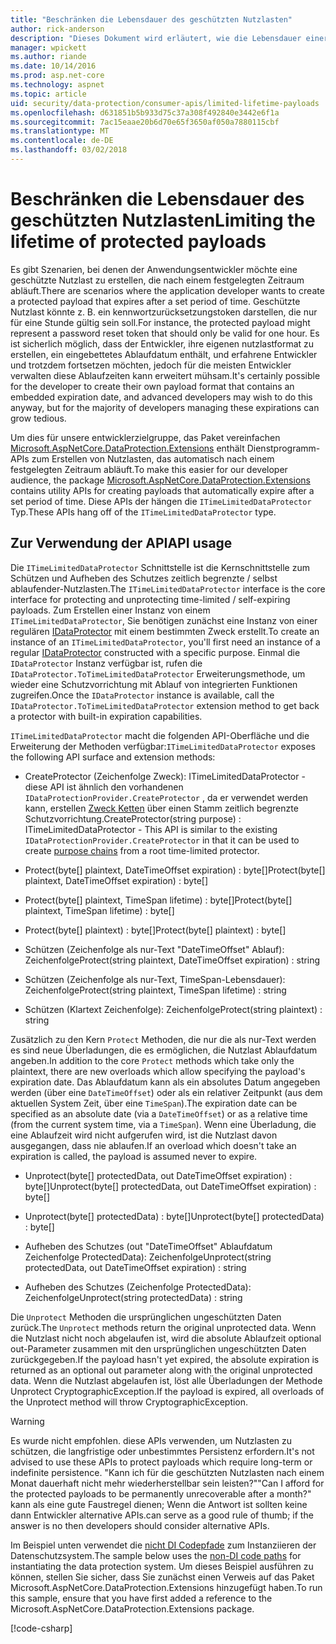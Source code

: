 ```yaml
---
title: "Beschränken die Lebensdauer des geschützten Nutzlasten"
author: rick-anderson
description: "Dieses Dokument wird erläutert, wie die Lebensdauer einer geschützten Nutzlast, die mit der ASP.NET Core-Datenschutz APIs beschränkt."
manager: wpickett
ms.author: riande
ms.date: 10/14/2016
ms.prod: asp.net-core
ms.technology: aspnet
ms.topic: article
uid: security/data-protection/consumer-apis/limited-lifetime-payloads
ms.openlocfilehash: d631851b5b933d75c37a308f492840e3442e6f1a
ms.sourcegitcommit: 7ac15eaae20b6d70e65f3650af050a7880115cbf
ms.translationtype: MT
ms.contentlocale: de-DE
ms.lasthandoff: 03/02/2018
---
```

# <a name="limiting-the-lifetime-of-protected-payloads"></a><span data-ttu-id="1bdf9-103">Beschränken die Lebensdauer des geschützten Nutzlasten</span><span class="sxs-lookup"><span data-stu-id="1bdf9-103">Limiting the lifetime of protected payloads</span></span>

<span data-ttu-id="1bdf9-104">Es gibt Szenarien, bei denen der Anwendungsentwickler möchte eine geschützte Nutzlast zu erstellen, die nach einem festgelegten Zeitraum abläuft.</span><span class="sxs-lookup"><span data-stu-id="1bdf9-104">There are scenarios where the application developer wants to create a protected payload that expires after a set period of time.</span></span> <span data-ttu-id="1bdf9-105">Geschützte Nutzlast könnte z. B. ein kennwortzurücksetzungstoken darstellen, die nur für eine Stunde gültig sein soll.</span><span class="sxs-lookup"><span data-stu-id="1bdf9-105">For instance, the protected payload might represent a password reset token that should only be valid for one hour.</span></span> <span data-ttu-id="1bdf9-106">Es ist sicherlich möglich, dass der Entwickler, ihre eigenen nutzlastformat zu erstellen, ein eingebettetes Ablaufdatum enthält, und erfahrene Entwickler und trotzdem fortsetzen möchten, jedoch für die meisten Entwickler verwalten diese Ablaufzeiten kann erweitert mühsam.</span><span class="sxs-lookup"><span data-stu-id="1bdf9-106">It's certainly possible for the developer to create their own payload format that contains an embedded expiration date, and advanced developers may wish to do this anyway, but for the majority of developers managing these expirations can grow tedious.</span></span>

<span data-ttu-id="1bdf9-107">Um dies für unsere entwicklerzielgruppe, das Paket vereinfachen [Microsoft.AspNetCore.DataProtection.Extensions](https://www.nuget.org/packages/Microsoft.AspNetCore.DataProtection.Extensions/) enthält Dienstprogramm-APIs zum Erstellen von Nutzlasten, das automatisch nach einem festgelegten Zeitraum abläuft.</span><span class="sxs-lookup"><span data-stu-id="1bdf9-107">To make this easier for our developer audience, the package [Microsoft.AspNetCore.DataProtection.Extensions](https://www.nuget.org/packages/Microsoft.AspNetCore.DataProtection.Extensions/) contains utility APIs for creating payloads that automatically expire after a set period of time.</span></span> <span data-ttu-id="1bdf9-108">Diese APIs der hängen die `ITimeLimitedDataProtector` Typ.</span><span class="sxs-lookup"><span data-stu-id="1bdf9-108">These APIs hang off of the `ITimeLimitedDataProtector` type.</span></span>

## <a name="api-usage"></a><span data-ttu-id="1bdf9-109">Zur Verwendung der API</span><span class="sxs-lookup"><span data-stu-id="1bdf9-109">API usage</span></span>

<span data-ttu-id="1bdf9-110">Die `ITimeLimitedDataProtector` Schnittstelle ist die Kernschnittstelle zum Schützen und Aufheben des Schutzes zeitlich begrenzte / selbst ablaufender-Nutzlasten.</span><span class="sxs-lookup"><span data-stu-id="1bdf9-110">The `ITimeLimitedDataProtector` interface is the core interface for protecting and unprotecting time-limited / self-expiring payloads.</span></span> <span data-ttu-id="1bdf9-111">Zum Erstellen einer Instanz von einem `ITimeLimitedDataProtector`, Sie benötigen zunächst eine Instanz von einer regulären [IDataProtector](overview.md) mit einem bestimmten Zweck erstellt.</span><span class="sxs-lookup"><span data-stu-id="1bdf9-111">To create an instance of an `ITimeLimitedDataProtector`, you'll first need an instance of a regular [IDataProtector](overview.md) constructed with a specific purpose.</span></span> <span data-ttu-id="1bdf9-112">Einmal die `IDataProtector` Instanz verfügbar ist, rufen die `IDataProtector.ToTimeLimitedDataProtector` Erweiterungsmethode, um wieder eine Schutzvorrichtung mit Ablauf von integrierten Funktionen zugreifen.</span><span class="sxs-lookup"><span data-stu-id="1bdf9-112">Once the `IDataProtector` instance is available, call the `IDataProtector.ToTimeLimitedDataProtector` extension method to get back a protector with built-in expiration capabilities.</span></span>

<span data-ttu-id="1bdf9-113">`ITimeLimitedDataProtector` macht die folgenden API-Oberfläche und die Erweiterung der Methoden verfügbar:</span><span class="sxs-lookup"><span data-stu-id="1bdf9-113">`ITimeLimitedDataProtector` exposes the following API surface and extension methods:</span></span>

* <span data-ttu-id="1bdf9-114">CreateProtector (Zeichenfolge Zweck): ITimeLimitedDataProtector - diese API ist ähnlich den vorhandenen `IDataProtectionProvider.CreateProtector` , da er verwendet werden kann, erstellen [Zweck Ketten](purpose-strings.md) über einen Stamm zeitlich begrenzte Schutzvorrichtung.</span><span class="sxs-lookup"><span data-stu-id="1bdf9-114">CreateProtector(string purpose) : ITimeLimitedDataProtector - This API is similar to the existing `IDataProtectionProvider.CreateProtector` in that it can be used to create [purpose chains](purpose-strings.md) from a root time-limited protector.</span></span>

* <span data-ttu-id="1bdf9-115">Protect(byte[] plaintext, DateTimeOffset expiration) : byte[]</span><span class="sxs-lookup"><span data-stu-id="1bdf9-115">Protect(byte[] plaintext, DateTimeOffset expiration) : byte[]</span></span>

* <span data-ttu-id="1bdf9-116">Protect(byte[] plaintext, TimeSpan lifetime) : byte[]</span><span class="sxs-lookup"><span data-stu-id="1bdf9-116">Protect(byte[] plaintext, TimeSpan lifetime) : byte[]</span></span>

* <span data-ttu-id="1bdf9-117">Protect(byte[] plaintext) : byte[]</span><span class="sxs-lookup"><span data-stu-id="1bdf9-117">Protect(byte[] plaintext) : byte[]</span></span>

* <span data-ttu-id="1bdf9-118">Schützen (Zeichenfolge als nur-Text "DateTimeOffset" Ablauf): Zeichenfolge</span><span class="sxs-lookup"><span data-stu-id="1bdf9-118">Protect(string plaintext, DateTimeOffset expiration) : string</span></span>

* <span data-ttu-id="1bdf9-119">Schützen (Zeichenfolge als nur-Text, TimeSpan-Lebensdauer): Zeichenfolge</span><span class="sxs-lookup"><span data-stu-id="1bdf9-119">Protect(string plaintext, TimeSpan lifetime) : string</span></span>

* <span data-ttu-id="1bdf9-120">Schützen (Klartext Zeichenfolge): Zeichenfolge</span><span class="sxs-lookup"><span data-stu-id="1bdf9-120">Protect(string plaintext) : string</span></span>

<span data-ttu-id="1bdf9-121">Zusätzlich zu den Kern `Protect` Methoden, die nur die als nur-Text werden es sind neue Überladungen, die es ermöglichen, die Nutzlast Ablaufdatum angeben.</span><span class="sxs-lookup"><span data-stu-id="1bdf9-121">In addition to the core `Protect` methods which take only the plaintext, there are new overloads which allow specifying the payload's expiration date.</span></span> <span data-ttu-id="1bdf9-122">Das Ablaufdatum kann als ein absolutes Datum angegeben werden (über eine `DateTimeOffset`) oder als ein relativer Zeitpunkt (aus dem aktuellen System Zeit, über eine `TimeSpan`).</span><span class="sxs-lookup"><span data-stu-id="1bdf9-122">The expiration date can be specified as an absolute date (via a `DateTimeOffset`) or as a relative time (from the current system time, via a `TimeSpan`).</span></span> <span data-ttu-id="1bdf9-123">Wenn eine Überladung, die eine Ablaufzeit wird nicht aufgerufen wird, ist die Nutzlast davon ausgegangen, dass nie ablaufen.</span><span class="sxs-lookup"><span data-stu-id="1bdf9-123">If an overload which doesn't take an expiration is called, the payload is assumed never to expire.</span></span>

* <span data-ttu-id="1bdf9-124">Unprotect(byte[] protectedData, out DateTimeOffset expiration) : byte[]</span><span class="sxs-lookup"><span data-stu-id="1bdf9-124">Unprotect(byte[] protectedData, out DateTimeOffset expiration) : byte[]</span></span>

* <span data-ttu-id="1bdf9-125">Unprotect(byte[] protectedData) : byte[]</span><span class="sxs-lookup"><span data-stu-id="1bdf9-125">Unprotect(byte[] protectedData) : byte[]</span></span>

* <span data-ttu-id="1bdf9-126">Aufheben des Schutzes (out "DateTimeOffset" Ablaufdatum Zeichenfolge ProtectedData): Zeichenfolge</span><span class="sxs-lookup"><span data-stu-id="1bdf9-126">Unprotect(string protectedData, out DateTimeOffset expiration) : string</span></span>

* <span data-ttu-id="1bdf9-127">Aufheben des Schutzes (Zeichenfolge ProtectedData): Zeichenfolge</span><span class="sxs-lookup"><span data-stu-id="1bdf9-127">Unprotect(string protectedData) : string</span></span>

<span data-ttu-id="1bdf9-128">Die `Unprotect` Methoden die ursprünglichen ungeschützten Daten zurück.</span><span class="sxs-lookup"><span data-stu-id="1bdf9-128">The `Unprotect` methods return the original unprotected data.</span></span> <span data-ttu-id="1bdf9-129">Wenn die Nutzlast nicht noch abgelaufen ist, wird die absolute Ablaufzeit optional out-Parameter zusammen mit den ursprünglichen ungeschützten Daten zurückgegeben.</span><span class="sxs-lookup"><span data-stu-id="1bdf9-129">If the payload hasn't yet expired, the absolute expiration is returned as an optional out parameter along with the original unprotected data.</span></span> <span data-ttu-id="1bdf9-130">Wenn die Nutzlast abgelaufen ist, löst alle Überladungen der Methode Unprotect CryptographicException.</span><span class="sxs-lookup"><span data-stu-id="1bdf9-130">If the payload is expired, all overloads of the Unprotect method will throw CryptographicException.</span></span>

>[!WARNING]
> <span data-ttu-id="1bdf9-131">Es wurde nicht empfohlen. diese APIs verwenden, um Nutzlasten zu schützen, die langfristige oder unbestimmtes Persistenz erfordern.</span><span class="sxs-lookup"><span data-stu-id="1bdf9-131">It's not advised to use these APIs to protect payloads which require long-term or indefinite persistence.</span></span> <span data-ttu-id="1bdf9-132">"Kann ich für die geschützten Nutzlasten nach einem Monat dauerhaft nicht mehr wiederherstellbar sein leisten?"</span><span class="sxs-lookup"><span data-stu-id="1bdf9-132">"Can I afford for the protected payloads to be permanently unrecoverable after a month?"</span></span> <span data-ttu-id="1bdf9-133">kann als eine gute Faustregel dienen; Wenn die Antwort ist sollten keine dann Entwickler alternative APIs.</span><span class="sxs-lookup"><span data-stu-id="1bdf9-133">can serve as a good rule of thumb; if the answer is no then developers should consider alternative APIs.</span></span>

<span data-ttu-id="1bdf9-134">Im Beispiel unten verwendet die [nicht DI Codepfade](../configuration/non-di-scenarios.md) zum Instanziieren der Datenschutzsystem.</span><span class="sxs-lookup"><span data-stu-id="1bdf9-134">The sample below uses the [non-DI code paths](../configuration/non-di-scenarios.md) for instantiating the data protection system.</span></span> <span data-ttu-id="1bdf9-135">Um dieses Beispiel ausführen zu können, stellen Sie sicher, dass Sie zunächst einen Verweis auf das Paket Microsoft.AspNetCore.DataProtection.Extensions hinzugefügt haben.</span><span class="sxs-lookup"><span data-stu-id="1bdf9-135">To run this sample, ensure that you have first added a reference to the Microsoft.AspNetCore.DataProtection.Extensions package.</span></span>

[!code-csharp[](limited-lifetime-payloads/samples/limitedlifetimepayloads.cs)]
